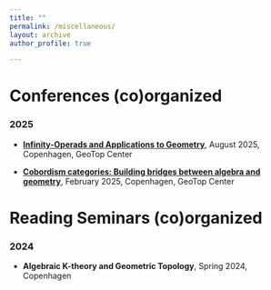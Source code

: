 ```yaml
---
title: ""
permalink: /miscellaneous/
layout: archive
author_profile: true

---
```


# Conferences (co)organized

### 2025
- [**Infinity-Operads and Applications to Geometry**](https://www.math.ku.dk/english/calendar/events/infinity-operads-and-manifolds/), August 2025, Copenhagen, GeoTop Center

- [**Cobordism categories: Building bridges between algebra and geometry**](https://www.math.ku.dk/english/calendar/events/cobordism-categories_copy/), February 2025, Copenhagen, GeoTop Center

# Reading Seminars (co)organized

### 2024
- **Algebraic K-theory and Geometric Topology**, Spring 2024, Copenhagen
